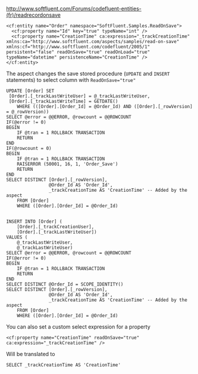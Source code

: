 http://www.softfluent.com/Forums/codefluent-entities-(fr)/readrecordonsave

    <cf:entity name="Order" namespace="SoftFluent.Samples.ReadOnSave">
      <cf:property name="Id" key="true" typeName="int" />
      <cf:property name="CreationTime" ca:expression="_trackCreationTime" xmlns:ca="http://www.softfluent.com/aspects/samples/read-on-save" xmlns:cf="http://www.softfluent.com/codefluent/2005/1"  persistent="false" readOnSave="true" readOnLoad="true" typeName="datetime" persistenceName="CreationTime" />
    </cf:entity>

The aspect changes the save stored procedure (`UPDATE` and `INSERT` statements) to select column with `ReadOnSave="true"`

    UPDATE [Order] SET
     [Order].[_trackLastWriteUser] = @_trackLastWriteUser,
     [Order].[_trackLastWriteTime] = GETDATE()
        WHERE (([Order].[Order_Id] = @Order_Id) AND ([Order].[_rowVersion] = @_rowVersion))
    SELECT @error = @@ERROR, @rowcount = @@ROWCOUNT
    IF(@error != 0)
    BEGIN
        IF @tran = 1 ROLLBACK TRANSACTION
        RETURN
    END
    IF(@rowcount = 0)
    BEGIN
        IF @tran = 1 ROLLBACK TRANSACTION
        RAISERROR (50001, 16, 1, 'Order_Save')
        RETURN
    END
    SELECT DISTINCT [Order].[_rowVersion], 
                    @Order_Id AS 'Order_Id', 
                    _trackCreationTime AS 'CreationTime' -- Added by the aspect
        FROM [Order]
        WHERE ([Order].[Order_Id] = @Order_Id)


    INSERT INTO [Order] (
        [Order].[_trackCreationUser],
        [Order].[_trackLastWriteUser])
    VALUES (
        @_trackLastWriteUser,
        @_trackLastWriteUser)
    SELECT @error = @@ERROR, @rowcount = @@ROWCOUNT
    IF(@error != 0)
    BEGIN
        IF @tran = 1 ROLLBACK TRANSACTION
        RETURN
    END
    SELECT DISTINCT @Order_Id = SCOPE_IDENTITY() 
    SELECT DISTINCT [Order].[_rowVersion], 
                    @Order_Id AS 'Order_Id', 
                    _trackCreationTime AS 'CreationTime' -- Added by the aspect
        FROM [Order]
        WHERE ([Order].[Order_Id] = @Order_Id)
        
You can also set a custom select expression for a property

    <cf:property name="CreationTime" readOnSave="true" ca:expression="_trackCreationTime" />
    
Will be translated to

    SELECT _trackCreationTime AS 'CreationTime' 
